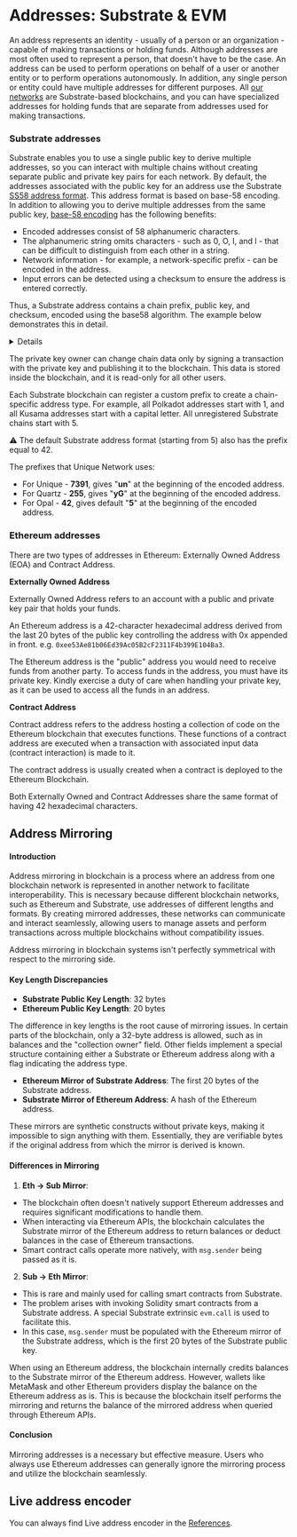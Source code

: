# Addresses: Substrate & EVM

An address represents an identity - usually of a person or an organization - capable of making transactions or holding funds. 
Although addresses are most often used to represent a person, that doesn't have to be the case. An address can be used to perform operations 
on behalf of a user or another entity or to perform operations autonomously. In addition, any single person or entity could have multiple
addresses for different purposes. All [our networks](../../../about/networks.md) are Substrate-based blockchains, and you can have specialized addresses for holding funds that 
are separate from addresses used for making transactions.

### Substrate addresses

Substrate enables you to use a single public key to derive multiple addresses, so you can interact with multiple chains without creating separate 
public and private key pairs for each network. By default, the addresses associated with the public key for an address use 
the Substrate [SS58 address format](https://docs.substrate.io/reference/glossary/#ss58-address-format). This address format is based on base-58 encoding. 
In addition to allowing you to derive multiple addresses from the same public key, [base-58 encoding](https://digitalbazaar.github.io/base58-spec/) has the following benefits:

* Encoded addresses consist of 58 alphanumeric characters.
* The alphanumeric string omits characters - such as 0, O, I, and l - that can be difficult to distinguish from each other in a string.
* Network information - for example, a network-specific prefix - can be encoded in the address.
* Input errors can be detected using a checksum to ensure the address is entered correctly.

Thus, a Substrate address contains a chain prefix, public key, and checksum, encoded using the base58 algorithm. The example below
demonstrates this in detail.

<Details>
<template v-slot:header>Example</template>
<template v-slot:body>

Let's take a Substrate address, e.g., `5HTC7UFtTbBkC7dWWFt6ec3db5LEahCHMqw6LBN5hXEeqDHm`. We can decode the address using the [@unique-nft/api](https://www.npmjs.com/package/@unique-nft/api) library. 

```ts:no-line-numbers
import {UniqueUtils} from '@unique-nft/api'

const Address = UniqueUtils.Address
  ...  
Address.substrate.decode('unjuYbCt4zchHzmr5vLFuFFCXRKAWLTMFPHEJJ3uyWsQ2VgEY')
// or
Address.substrate.decode('yGJ7zjEaVLKPVVM39VoHt1YQtwU2VCfGeRGHX4j2Ap8WzzB6L')
```

The result is the following. Please note that both calls give the same result since we receive a public key, which is the same in both addresses; they are equal, just presented in different formats (Unique and Quartz). 

![public key](../../../about/images/array-address.png)

Now, let's use another decoder that will provide not only a public key as a result. 

```ts:no-line-numbers
import {algorithms} from "@unique-nft/utils/address"

... 
algorithms.base58.decode('unjuYbCt4zchHzmr5vLFuFFCXRKAWLTMFPHEJJ3uyWsQ2VgEY')
``` 

The result below contains exactly the same public key (highlighted in red), a chain prefix, and a checksum. 
A chain prefix can also be represented by one value (i.e., for prefix 5, the first value of the 
array will be 42). This depends on how many bites are needed to store a prefix value.
Checksum is calculated using both prefix and public key. Thus, these values depend
on the chain prefix, as well. 

![full address](../../../about/images/array-full.png)

![prefix 42](../../../about/images/prefix42.png)

The reverse operation will show that the encoding and decoding work in both directions. 

```ts:no-line-numbers
algorithms.base58.encode(new Uint8Array( [
    119, 220, 248, 204, 117, 247, 109,  70, 195,
    177, 197, 242, 112, 254,   6, 200,
    255, 222, 171, 142,  94, 171, 151,
    242,  51,  31, 180, 145,  35, 180,
    140, 235,  42, 125, 41, 181
  ]))
// unjuYbCt4zchHzmr5vLFuFFCXRKAWLTMFPHEJJ3uyWsQ2VgEY
```

</template>
</Details>

The private key owner can change chain data only by signing a transaction with the private key and publishing it to the blockchain.
This data is stored inside the blockchain, and it is read-only for all other users.

<!---
Blockchain accounts are quite different from what we use for web2 accounts. They don't necessarily have any server data. Basically, the account consists of these things:
* _A private key_ (the seed phrase allows the generation of one) is stored by a user in secret.
* _Address_ (usually it is some hash or encoding of the public key) - publicly known.
* _Chain data_ associated with the address - in the case of Unique, it is all public.
-->

Each Substrate blockchain can register a custom prefix to create a chain-specific address type. For example, all Polkadot addresses start with 1, and all Kusama addresses start with a capital letter. All unregistered Substrate chains start with 5.

:warning: The default Substrate address format (starting from 5) also has the prefix equal to 42.

The prefixes that Unique Network uses:

- For Unique - **7391**, gives "**un**" at the beginning of the encoded address.
- For Quartz - **255**, gives "**yG**" at the beginning of the encoded address.
- For Opal - **42**, gives default "**5**" at the beginning of the encoded address.

### Ethereum addresses

There are two types of addresses in Ethereum: Externally Owned Address (EOA) and Contract Address.

**Externally Owned Address**

Externally Owned Address refers to an account with a public and private key pair that holds your funds.

An Ethereum address is a 42-character hexadecimal address derived from the last 20 bytes of the public key controlling the address with 0x appended in front. e.g. `0xee53Ae81b06Ed39Ac05B2cF2311F4b399E104Ba3`.

The Ethereum address is the "public" address you would need to receive funds from another party. To access funds in the address, you must have its private key. 
Kindly exercise a duty of care when handling your private key, as it can be used to access all the funds in an address.

**Contract Address**

Contract address refers to the address hosting a collection of code on the Ethereum blockchain that executes functions. These functions of a contract address are executed when a transaction with associated input data (contract interaction) is made to it.

The contract address is usually created when a contract is deployed to the Ethereum Blockchain.

Both Externally Owned and Contract Addresses share the same format of having 42 hexadecimal characters.

## Address Mirroring

#### Introduction

Address mirroring in blockchain is a process where an address from one blockchain network is represented in another network to facilitate interoperability. This is necessary because different blockchain networks, such as Ethereum and Substrate, use addresses of different lengths and formats. By creating mirrored addresses, these networks can communicate and interact seamlessly, allowing users to manage assets and perform transactions across multiple blockchains without compatibility issues.

Address mirroring in blockchain systems isn't perfectly symmetrical with respect to the mirroring side.

#### Key Length Discrepancies

- **Substrate Public Key Length**: 32 bytes
- **Ethereum Public Key Length**: 20 bytes

The difference in key lengths is the root cause of mirroring issues. In certain parts of the blockchain, only a 32-byte address is allowed, such as in balances and the "collection owner" field. Other fields implement a special structure containing either a Substrate or Ethereum address along with a flag indicating the address type.

- **Ethereum Mirror of Substrate Address**: The first 20 bytes of the Substrate address.
- **Substrate Mirror of Ethereum Address**: A hash of the Ethereum address.

These mirrors are synthetic constructs without private keys, making it impossible to sign anything with them. Essentially, they are verifiable bytes if the original address from which the mirror is derived is known.

#### Differences in Mirroring

1. **Eth -> Sub Mirror**:
  - The blockchain often doesn't natively support Ethereum addresses and requires significant modifications to handle them.
  - When interacting via Ethereum APIs, the blockchain calculates the Substrate mirror of the Ethereum address to return balances or deduct balances in the case of Ethereum transactions.
  - Smart contract calls operate more natively, with `msg.sender` being passed as it is.

2. **Sub -> Eth Mirror**:
  - This is rare and mainly used for calling smart contracts from Substrate.
  - The problem arises with invoking Solidity smart contracts from a Substrate address. A special Substrate extrinsic `evm.call` is used to facilitate this.
  - In this case, `msg.sender` must be populated with the Ethereum mirror of the Substrate address, which is the first 20 bytes of the Substrate public key.

When using an Ethereum address, the blockchain internally credits balances to the Substrate mirror of the Ethereum address. However, wallets like MetaMask and other Ethereum providers display the balance on the Ethereum address as is. This is because the blockchain itself performs the mirroring and returns the balance of the mirrored address when queried through Ethereum APIs.

#### Conclusion

Mirroring addresses is a necessary but effective measure. Users who always use Ethereum addresses can generally ignore the mirroring process and utilize the blockchain seamlessly.

## Live address encoder
You can always find Live address encoder in the [References](../../../reference/tools.md).
